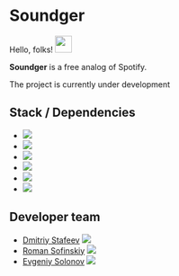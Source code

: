 # Soundger

Hello, folks! <img src="https://raw.githubusercontent.com/MartinHeinz//MartinHeinz/master/wave.gif" width="30px">

**Soundger** is a free analog of Spotify.

The project is currently under development

## Stack / Dependencies
* ![](https://img.shields.io/badge/DB-PostgreSQL-informational?style=flat&logo=PostgreSQL&logoColor=white&color=42C1BA)
* ![](https://img.shields.io/badge/Stack-SpringWeb-informational?style=flat&logo=spring&logoColor=white&color=42C1BA)
* ![](https://img.shields.io/badge/Stack-SpringData-informational?style=flat&logo=spring&logoColor=white&color=42C1BA)
* ![](https://img.shields.io/badge/Stack-SpringAOP-informational?style=flat&logo=spring&logoColor=white&color=42C1BA)
* ![](https://img.shields.io/badge/Stack-SpringData-informational?style=flat&logo=spring&logoColor=white&color=42C1BA)
* ![](https://img.shields.io/badge/Migration-Flyway-informational?style=flat&logoColor=white&color=42C1BA)

## Developer team
* <a href="https://github.com/bubuntoid" target="_blank">Dmitriy Stafeev</a> ![](https://img.shields.io/badge/Role:-FS,TL-informational?style=flat&logoColor=white&color=42C1BA)
* <a href="https://github.com/NAilerStrikes228" target="_blank">Roman Sofinskiy</a>  ![](https://img.shields.io/badge/Role:-BD-informational?style=flat&logoColor=white&color=42C1BA)
* <a href="https://github.com/listanuv" target="_blank">Evgeniy Solonov</a> ![](https://img.shields.io/badge/Role:-BD-informational?style=flat&logoColor=white&color=42C1BA)
